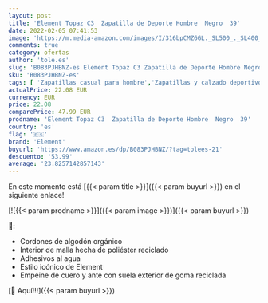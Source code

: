 ```yaml
---
layout: post
title: 'Element Topaz C3  Zapatilla de Deporte Hombre  Negro  39'
date: 2022-02-05 07:41:53
image: 'https://m.media-amazon.com/images/I/316bpCMZ6GL._SL500_._SL400_.jpg'
comments: true
category: ofertas
author: 'tole.es'
slug: 'B083PJHBNZ-es Element Topaz C3 Zapatilla de Deporte Hombre Negro 39'
sku: 'B083PJHBNZ-es'
tags: [ 'Zapatillas casual para hombre','Zapatillas y calzado deportivo para hombre','Zapatos','Zapatos para hombre','Zapatos y complementos','element','zapatilla', ]
actualPrice: 22.08 EUR
currency: EUR
price: 22.08
comparePrice: 47.99 EUR
prodname: 'Element Topaz C3  Zapatilla de Deporte Hombre  Negro  39'
country: 'es'
flag: '🇪🇸'
brand: 'Element'
buyurl: 'https://www.amazon.es/dp/B083PJHBNZ/?tag=tolees-21'
descuento: '53.99'
average: '23.8257142857143'
---
```


En este momento está [{{< param title >}}]({{< param buyurl >}}) en el siguiente enlace!

[![{{< param prodname >}}]({{< param image >}})]({{< param buyurl >}})

🔎:

- Cordones de algodón orgánico
- Interior de malla hecha de poliéster reciclado
- Adhesivos al agua
- Estilo icónico de Element
- Empeine de cuero y ante con suela exterior de goma reciclada

[🛒 Aquí!!!]({{< param buyurl >}})

